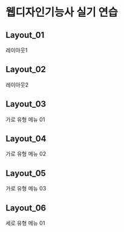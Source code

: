 # 웹디자인기능사 실기 연습
## Layout_01
레이아웃1
## Layout_02
레이아웃2
## Layout_03
가로 유형 메뉴 01
## Layout_04
가로 유형 메뉴 02
## Layout_05
가로 유형 메뉴 03
## Layout_06
세로 유형 메뉴 01
